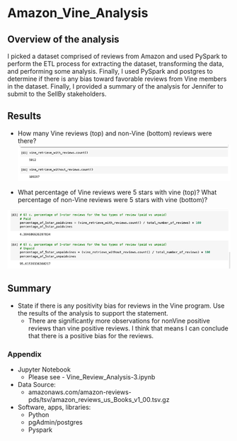 # Amazon_Vine_Analysis

## Overview of the analysis
I picked a dataset comprised of reviews from Amazon and used PySpark to perform the ETL process for extracting the dataset, transforming the data, and performing some analysis. Finally, I used PySpark and postgres to determine if there is any bias toward favorable reviews from Vine members in the dataset. Finally, I provided a summary of the analysis for Jennifer to submit to the SellBy stakeholders.

## Results 
- How many Vine reviews (top) and non-Vine (bottom) reviews were there?
 ![](count_of_5star.png)
  
  
- What percentage of Vine reviews were 5 stars with vine (top)? What percentage of non-Vine reviews were 5 stars with vine (bottom)?

 ![](percentage_of_5star.png)
  

## Summary
- State if there is any positivity bias for reviews in the Vine program. Use the results of the analysis to support the statement. 
  - There are significantly more observations for nonVine positive reviews than vine positive reviews. I think that means I can conclude that there is a positive bias for the reviews.


### Appendix
- Jupyter Notebook
  - Please see - Vine_Review_Analysis-3.ipynb 
- Data Source: 
  - amazonaws.com/amazon-reviews-pds/tsv/amazon_reviews_us_Books_v1_00.tsv.gz
- Software, apps, libraries:
  - Python
  - pgAdmin/postgres
  - Pyspark
